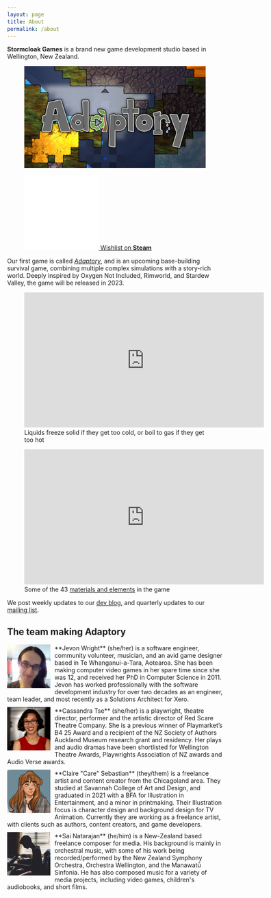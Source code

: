 ```yaml
---
layout: page
title: About
permalink: /about
---
```


**Stormcloak Games** is a brand new game development studio based in Wellington, New Zealand.

<figure class="image">
  <a href="https://adaptorygame.com" class="game-title">
    <img src="/assets/images/adaptory 16x9@2x.png">
  </a>
</figure>

<figure class="image">
  <a href="https://store.steampowered.com/app/2201620/Adaptory/" class="steam-button">
    <img src="/assets/images/steam white@2x.png"> <span>Wishlist on <b>Steam</b></span>
  </a>
</figure>

Our first game is called _[Adaptory](https://adaptorygame.com)_, and is
an upcoming base-building survival game, combining multiple complex simulations with a story-rich world.
Deeply inspired by Oxygen Not Included, Rimworld, and Stardew Valley,
the game will be released in 2023.

<figure class="video">
  <iframe width="560" height="315" src="https://www.youtube.com/embed/tsFQt1s6t-E" title="YouTube video player" frameborder="0" allow="accelerometer; autoplay; clipboard-write; encrypted-media; gyroscope; picture-in-picture" allowfullscreen></iframe>
  <figcaption>Liquids freeze solid if they get too cold, or boil to gas if they get too hot</figcaption>
</figure>

<figure class="video">
  <iframe width="560" height="315" src="https://www.youtube.com/embed/QkxMJ-fYSSI" title="YouTube video player" frameborder="0" allow="accelerometer; autoplay; clipboard-write; encrypted-media; gyroscope; picture-in-picture" allowfullscreen></iframe>
  <figcaption>Some of the 43 <a href="/2022/03/29/focusing-on-materials">materials and elements</a> in the game</figcaption>
</figure>

We post weekly updates to our [dev blog](blog.md),
and quarterly updates to our [mailing list](updates.md).

## The team making Adaptory

<div style="clear:both;"></div>
<img src="/assets/images/team/facebook-2016.jpg" style="max-width:20%;float:left;margin-right:10px;margin-bottom:10px;">
**Jevon Wright** (she/her) is a software engineer, community volunteer, musician, and an avid
game designer based in Te Whanganui-a-Tara, Aotearoa. She has been making
computer video games in her spare time since she was 12, and received her PhD in Computer Science in 2011.
Jevon has worked professionally with the software development industry for over two decades
as an engineer, team leader, and most recently as a Solutions Architect for Xero.

<div style="clear:both;height:10px;"></div>
<img src="/assets/images/team/cass2.jpg" style="max-width:20%;float:left;margin-right:10px;margin-bottom:10px;">
**Cassandra Tse** (she/her) is a playwright, theatre director, performer and the artistic director of Red Scare Theatre Company.
She is a previous winner of Playmarket’s B4 25 Award and a recipient of the NZ Society of Authors Auckland Museum research grant
and residency. Her plays and audio dramas have been shortlisted for Wellington Theatre Awards,
Playwrights Association of NZ awards and Audio Verse awards.

<div style="clear:both;height:10px;"></div>
<img src="/assets/images/team/careously.png" style="max-width:20%;float:left;margin-right:10px;margin-bottom:10px;">
**Claire "Care" Sebastian** (they/them) is a freelance artist and content creator from the
Chicagoland area. They studied at Savannah College of Art and Design, and graduated
in 2021 with a BFA for Illustration in Entertainment, and a minor in printmaking.
Their Illustration focus is character design and background design for TV Animation.
Currently they are working as a freelance artist, with clients such as authors, content
creators, and game developers.

<div style="clear:both;height:10px;"></div>
<img src="/assets/images/team/sai.jpg" style="max-width:20%;float:left;margin-right:10px;margin-bottom:10px;">
**Sai Natarajan** (he/him) is a New-Zealand based freelance composer for media.
His background is mainly in orchestral music, with some of his work being
recorded/performed by the New Zealand Symphony Orchestra, Orchestra Wellington,
and the Manawatū Sinfonia. He has also composed music for a variety of media projects,
including video games, children's audiobooks, and short films.
